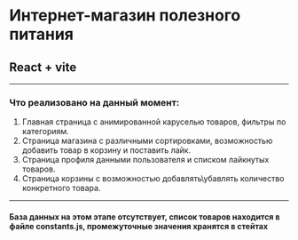 # Интернет-магазин полезного питания

## React + vite

----------------
### Что реализовано на данный момент:

1. Главная страница с анимированной каруселью товаров, фильтры по категориям.
2. Страница магазина с различными сортировками, возможностью добавить товар в корзину и поставить лайк.
3. Страница профиля данными пользователя и списком лайкнутых товаров.
4. Страница корзины с возможностью добавлять\убавлять количество конкретного товара.

----------------

#### База данных на этом этапе отсутствует, список товаров находится в файле constants.js, промежуточные значения хранятся в стейтах


